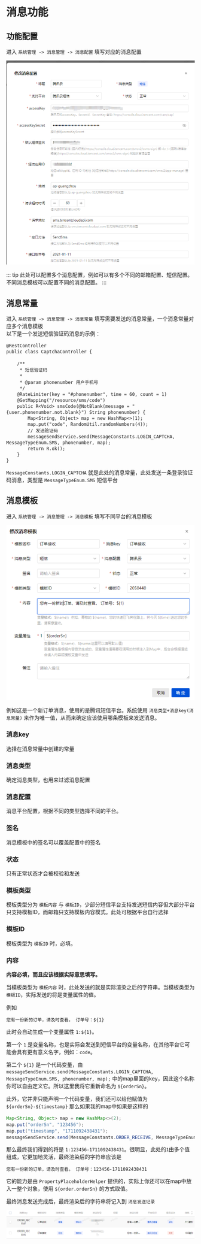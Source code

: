 # 消息功能

## 功能配置

进入 `系统管理 -> 消息管理 -> 消息配置` 填写对应的消息配置

![img.png](../../assets/images/basic/message/img.png)

::: tip
此处可以配置多个消息配置，例如可以有多个不同的邮箱配置、短信配置。不同消息模板可以配置不同的消息配置。
:::

## 消息常量

进入 `系统管理 -> 消息管理 -> 消息常量` 填写需要发送的消息常量，一个消息常量对应多个消息模板<br/>
以下是一个发送短信验证码消息的示例：
```java{15}
@RestController
public class CaptchaController {

    /**
     * 短信验证码
     *
     * @param phonenumber 用户手机号
     */
    @RateLimiter(key = "#phonenumber", time = 60, count = 1)
    @GetMapping("/resource/sms/code")
    public R<Void> smsCode(@NotBlank(message = "{user.phonenumber.not.blank}") String phonenumber) {
        Map<String, Object> map = new HashMap<>(1);
        map.put("code", RandomUtil.randomNumbers(4));
        // 发送验证码
        messageSendService.send(MessageConstants.LOGIN_CAPTCHA, MessageTypeEnum.SMS, phonenumber, map);
        return R.ok();
    }
}
```

`MessageConstants.LOGIN_CAPTCHA` 就是此处的消息常量，此处发送一条登录验证码消息，类型是 `MessageTypeEnum.SMS` 短信平台

## 消息模板
进入 `系统管理 -> 消息管理 -> 消息模板` 填写不同平台的消息模板

![img2.png](../../assets/images/basic/message/img2.png)

例如这是一个新订单消息，使用的是腾讯短信平台。系统使用 `消息类型+消息key(消息常量)` 来作为唯一值，从而来确定应该使用哪条模板来发送消息。
### 消息key
选择在消息常量中创建的常量
### 消息类型
确定消息类型，也用来过滤消息配置
### 消息配置
消息平台配置，根据不同的类型选择不同的平台。
### 签名
消息模板中的签名可以覆盖配置中的签名
### 状态
只有正常状态才会被校验和发送
### 模板类型
模板类型分为 `模板内容` 与 `模板ID`，少部分短信平台支持发送短信内容但大部分平台只支持模板ID，而邮箱只支持模板内容模式。此处可根据平台自行选择
### 模板ID
模板类型为 `模板ID` 时，必填。
### 内容

**内容必填，而且应该根据实际意思填写。**

当模板类型为 `模板内容` 时，此处发送的就是实际渲染之后的字符串。当模板类型为 `模板ID`，实际发送的将是变量属性的值。

例如
```text
您有一份新的订单，请及时查看。 订单号：${1}
```
此时会自动生成一个变量属性 `1:${1}`。

第一个 `1` 是变量名称，也是实际会发送到短信平台的变量名称，在其他平台它可能会具有更有意义名字，例如：`code`。

第二个 `${1}` 是一个代码变量，由 `messageSendService.send(MessageConstants.LOGIN_CAPTCHA, MessageTypeEnum.SMS, phonenumber, map);` 中的map里面的key，因此这个名称你可以自由定义它。所以这里我将它重新命名为 `${orderSn}`。

此外，它并非只能声明一个代码变量，我们还可以给他赋值为 `${orderSn}-${timestamp}` 那么如果我的map中如果是这样的

```java
Map<String, Object> map = new HashMap<>(2);
map.put("orderSn", "123456");
map.put("timestamp", "1711092438431");
messageSendService.send(MessageConstants.ORDER_RECEIVE, MessageTypeEnum.SMS, phonenumber, map);
```

那么最终我们得到的将是 `1:123456-1711092438431`。很明显，此处的`1`由多个值组成，它更加地灵活，最终渲染后的字符串应该是

```text
您有一份新的订单，请及时查看。 订单号：123456-1711092438431
```

它的能力是由 `PropertyPlaceholderHelper` 提供的，实际上你还可以在map中放入一整个对象，使用 `${order.orderSn}` 的方式取值。

最终消息发送完成后，最终渲染后的字符串将记入到 `消息发送记录`

![img3.png](../../assets/images/basic/message/img3.png)

